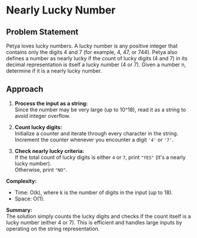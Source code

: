 # Nearly Lucky Number

## Problem Statement

Petya loves lucky numbers. A lucky number is any positive integer that contains only the digits 4 and 7 (for example, 4, 47, or 744).
Petya also defines a number as nearly lucky if the count of lucky digits (4 and 7) in its decimal representation is itself a lucky number (4 or 7).
Given a number n, determine if it is a nearly lucky number.

## Approach

1. **Process the input as a string:**  
   Since the number may be very large (up to 10^18), read it as a string to avoid integer overflow.

2. **Count lucky digits:**  
   Initialize a counter and iterate through every character in the string.  
   Increment the counter whenever you encounter a digit `'4'` or `'7'`.

3. **Check nearly lucky criteria:**  
   If the total count of lucky digits is either `4` or `7`, print `"YES"` (it's a nearly lucky number).  
   Otherwise, print `"NO"`.

**Complexity:**  
- Time: O(k), where k is the number of digits in the input (up to 18).
- Space: O(1).

**Summary:**  
The solution simply counts the lucky digits and checks if the count itself is a lucky number (either 4 or 7). This is efficient and handles large inputs by operating on the string representation.
